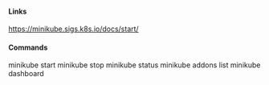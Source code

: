#### Links
https://minikube.sigs.k8s.io/docs/start/

#### Commands
minikube start
minikube stop
minikube status
minikube addons list
minikube dashboard

